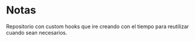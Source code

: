 # Notas

Repositorio con custom hooks que ire creando con el tiempo para reutilizar cuando sean necesarios.